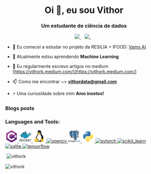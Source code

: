 <h1 align="center">Oi 👋, eu sou Vithor</h1>
<h3 align="center">Um estudante de ciência de dados</h3>

<p align='center'>
 
  <a href="https://www.linkedin.com/in/vithor-data/">
    <img src="https://img.shields.io/badge/linkedin-%230077B5.svg?&style=for-the-badge&logo=linkedin&logoColor=white" />
  </a>&nbsp;&nbsp;
  <a href="https://www.kaggle.com/vithor">
    <img src="https://cdn.freelogovectors.net/wp-content/uploads/2018/06/kaggle-logo.png" />        
  </a>&nbsp;&nbsp;
  
</p>

- 🔭 Eu comecei a estudar no projeto da RESILIA + IFOOD: [Vamo AI](https://exame.com/tecnologia/ifood-quer-ensinar-programacao-para-mulheres-e-negros-pobres/)

- 🌱 Atualmente estou aprendendo **Machine Learning**

- 📝 Eu regularmente escrevo artigos no medium [https://vithork.medium.com/](https://vithork.medium.com/)

- 📫 Como me encontrar ~> **vithordata@gmail.com**

- ⚡ Uma curiosidade sobre mim **Amo insetos!**

### Blogs posts
<!-- BLOG-POST-LIST:START -->
<!-- BLOG-POST-LIST:END -->

<h3 align="left">Languages and Tools:</h3>
<p align="left"> <a href="https://www.w3schools.com/cs/" target="_blank"> <img src="https://raw.githubusercontent.com/devicons/devicon/master/icons/csharp/csharp-original.svg" alt="csharp" width="40" height="40"/> </a> <a href="https://www.docker.com/" target="_blank"> <img src="https://raw.githubusercontent.com/devicons/devicon/master/icons/docker/docker-original-wordmark.svg" alt="docker" width="40" height="40"/> </a> <a href="https://www.linux.org/" target="_blank"> <img src="https://raw.githubusercontent.com/devicons/devicon/master/icons/linux/linux-original.svg" alt="linux" width="40" height="40"/> </a> <a href="https://opencv.org/" target="_blank"> <img src="https://www.vectorlogo.zone/logos/opencv/opencv-icon.svg" alt="opencv" width="40" height="40"/> </a> <a href="https://www.postgresql.org" target="_blank"> <img src="https://raw.githubusercontent.com/devicons/devicon/master/icons/postgresql/postgresql-original-wordmark.svg" alt="postgresql" width="40" height="40"/> </a> <a href="https://www.python.org" target="_blank"> <img src="https://raw.githubusercontent.com/devicons/devicon/master/icons/python/python-original.svg" alt="python" width="40" height="40"/> </a> <a href="https://pytorch.org/" target="_blank"> <img src="https://www.vectorlogo.zone/logos/pytorch/pytorch-icon.svg" alt="pytorch" width="40" height="40"/> </a> <a href="https://scikit-learn.org/" target="_blank"> <img src="https://upload.wikimedia.org/wikipedia/commons/0/05/Scikit_learn_logo_small.svg" alt="scikit_learn" width="40" height="40"/> </a> <a href="https://www.sqlite.org/" target="_blank"> <img src="https://www.vectorlogo.zone/logos/sqlite/sqlite-icon.svg" alt="sqlite" width="40" height="40"/> </a> <a href="https://www.tensorflow.org" target="_blank"> <img src="https://www.vectorlogo.zone/logos/tensorflow/tensorflow-icon.svg" alt="tensorflow" width="40" height="40"/> </a> </p>

<p>&nbsp;<img align="center" src="https://github-readme-stats.vercel.app/api?username=vithork&show_icons=true&locale=en" alt="vithork" /></p>

<p><img align="center" src="https://github-readme-streak-stats.herokuapp.com/?user=vithork&theme=dark" alt="vithork" /></p>

